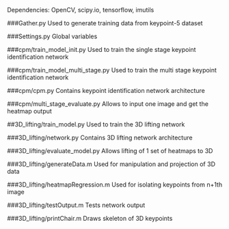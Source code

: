 Dependencies: OpenCV, scipy.io, tensorflow, imutils

###Gather.py
Used to generate training data from keypoint-5 dataset

###Settings.py
Global variables

###cpm/train_model_init.py
Used to train the single stage keypoint identification network

###cpm/train_model_multi_stage.py
Used to train the multi stage keypoint identification network

###cpm/cpm.py
Contains keypoint identification network architecture

###cpm/multi_stage_evaluate.py
Allows to input one image and get the heatmap output

##3D_lifting/train_model.py
Used to train the 3D lifting network

###3D_lifting/network.py
Contains 3D lifting network architecture

###3D_lifting/evaluate_model.py
Allows lifting of 1 set of heatmaps to 3D

###3D_lifting/generateData.m
Used for manipulation and projection of 3D data

###3D_lifting/heatmapRegression.m
Used for isolating keypoints from n+1th image

###3D_lifting/testOutput.m
Tests network output

###3D_lifting/printChair.m
Draws skeleton of 3D keypoints
